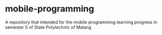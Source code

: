 # mobile-programming
A repository that intended for the mobile programming learning progress in semester 5 of State Polytechnic of Malang
